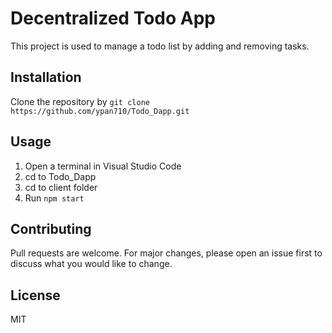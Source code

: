# Decentralized Todo App
This project is used to manage a todo list by adding and removing tasks.

## Installation
Clone the repository by `git clone https://github.com/ypan710/Todo_Dapp.git`

## Usage
1. Open a terminal in Visual Studio Code
1. cd to Todo_Dapp
2. cd to client folder
3. Run `npm start`

## Contributing
Pull requests are welcome. For major changes, please open an issue first to discuss what you would like to change.

## License
MIT
